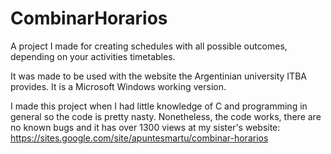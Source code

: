 # CombinarHorarios
A project I made for creating schedules with all possible outcomes, depending on your activities timetables.

It was made to be used with the website the Argentinian university ITBA provides. It is a Microsoft Windows working version.

I made this project when I had little knowledge of C and programming in general so the code is pretty nasty. Nonetheless, the code works, there are no known bugs and it has over 1300 views at my sister's website: https://sites.google.com/site/apuntesmartu/combinar-horarios